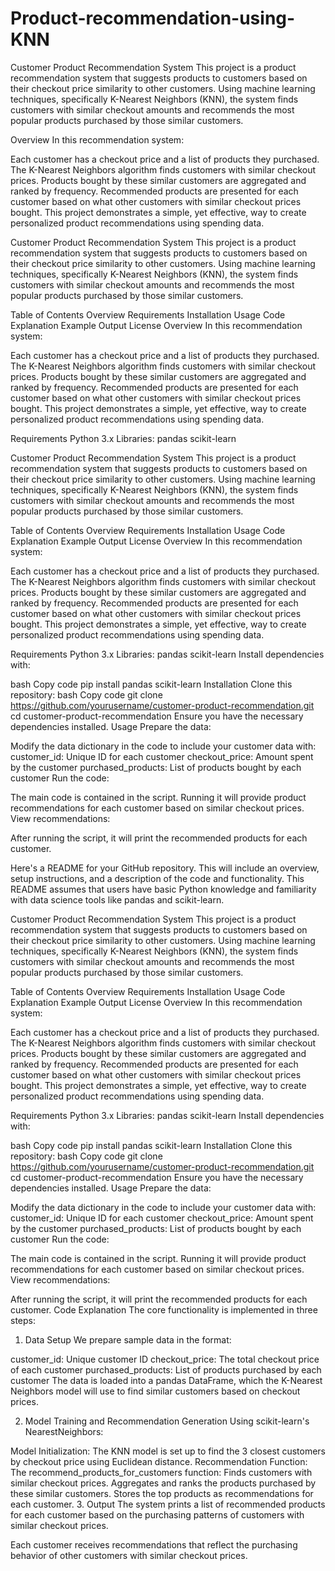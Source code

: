 # Product-recommendation-using-KNN




Customer Product Recommendation System
This project is a product recommendation system that suggests products to customers based on their checkout price similarity to other customers. 
Using machine learning techniques, specifically K-Nearest Neighbors (KNN), the system finds customers with similar checkout amounts and recommends 
the most popular products purchased by those similar customers.

Overview
In this recommendation system:

Each customer has a checkout price and a list of products they purchased.
The K-Nearest Neighbors algorithm finds customers with similar checkout prices.
Products bought by these similar customers are aggregated and ranked by frequency.
Recommended products are presented for each customer based on what other customers with similar checkout prices bought.
This project demonstrates a simple, yet effective, way to create personalized product recommendations using spending data.




Customer Product Recommendation System
This project is a product recommendation system that suggests products to customers based on their checkout price similarity to other customers. Using machine learning techniques, specifically K-Nearest Neighbors (KNN), the system finds customers with similar checkout amounts and recommends the most popular products purchased by those similar customers.

Table of Contents
Overview
Requirements
Installation
Usage
Code Explanation
Example Output
License
Overview
In this recommendation system:

Each customer has a checkout price and a list of products they purchased.
The K-Nearest Neighbors algorithm finds customers with similar checkout prices.
Products bought by these similar customers are aggregated and ranked by frequency.
Recommended products are presented for each customer based on what other customers with similar checkout prices bought.
This project demonstrates a simple, yet effective, way to create personalized product recommendations using spending data.

Requirements
Python 3.x
Libraries:
pandas
scikit-learn




Customer Product Recommendation System
This project is a product recommendation system that suggests products to customers based on their checkout price similarity to other customers. Using machine learning techniques, specifically K-Nearest Neighbors (KNN), the system finds customers with similar checkout amounts and recommends the most popular products purchased by those similar customers.

Table of Contents
Overview
Requirements
Installation
Usage
Code Explanation
Example Output
License
Overview
In this recommendation system:

Each customer has a checkout price and a list of products they purchased.
The K-Nearest Neighbors algorithm finds customers with similar checkout prices.
Products bought by these similar customers are aggregated and ranked by frequency.
Recommended products are presented for each customer based on what other customers with similar checkout prices bought.
This project demonstrates a simple, yet effective, way to create personalized product recommendations using spending data.

Requirements
Python 3.x
Libraries:
pandas
scikit-learn
Install dependencies with:

bash
Copy code
pip install pandas scikit-learn
Installation
Clone this repository:
bash
Copy code
git clone https://github.com/yourusername/customer-product-recommendation.git
cd customer-product-recommendation
Ensure you have the necessary dependencies installed.
Usage
Prepare the data:

Modify the data dictionary in the code to include your customer data with:
customer_id: Unique ID for each customer
checkout_price: Amount spent by the customer
purchased_products: List of products bought by each customer
Run the code:

The main code is contained in the script. Running it will provide product recommendations for each customer based on similar checkout prices.
View recommendations:

After running the script, it will print the recommended products for each customer.

Here's a README for your GitHub repository. This will include an overview, setup instructions, and a description of the code and functionality. This README assumes that users have basic Python knowledge and familiarity with data science tools like pandas and scikit-learn.

Customer Product Recommendation System
This project is a product recommendation system that suggests products to customers based on their checkout price similarity to other customers. Using machine learning techniques, specifically K-Nearest Neighbors (KNN), the system finds customers with similar checkout amounts and recommends the most popular products purchased by those similar customers.

Table of Contents
Overview
Requirements
Installation
Usage
Code Explanation
Example Output
License
Overview
In this recommendation system:

Each customer has a checkout price and a list of products they purchased.
The K-Nearest Neighbors algorithm finds customers with similar checkout prices.
Products bought by these similar customers are aggregated and ranked by frequency.
Recommended products are presented for each customer based on what other customers with similar checkout prices bought.
This project demonstrates a simple, yet effective, way to create personalized product recommendations using spending data.

Requirements
Python 3.x
Libraries:
pandas
scikit-learn
Install dependencies with:

bash
Copy code
pip install pandas scikit-learn
Installation
Clone this repository:
bash
Copy code
git clone https://github.com/yourusername/customer-product-recommendation.git
cd customer-product-recommendation
Ensure you have the necessary dependencies installed.
Usage
Prepare the data:

Modify the data dictionary in the code to include your customer data with:
customer_id: Unique ID for each customer
checkout_price: Amount spent by the customer
purchased_products: List of products bought by each customer
Run the code:

The main code is contained in the script. Running it will provide product recommendations for each customer based on similar checkout prices.
View recommendations:

After running the script, it will print the recommended products for each customer.
Code Explanation
The core functionality is implemented in three steps:

1. Data Setup
We prepare sample data in the format:

customer_id: Unique customer ID
checkout_price: The total checkout price of each customer
purchased_products: List of products purchased by each customer
The data is loaded into a pandas DataFrame, which the K-Nearest Neighbors model will use to find similar customers based on checkout prices.

2. Model Training and Recommendation Generation
Using scikit-learn's NearestNeighbors:

Model Initialization: The KNN model is set up to find the 3 closest customers by checkout price using Euclidean distance.
Recommendation Function: The recommend_products_for_customers function:
Finds customers with similar checkout prices.
Aggregates and ranks the products purchased by these similar customers.
Stores the top products as recommendations for each customer.
3. Output
The system prints a list of recommended products for each customer based on the purchasing patterns of customers with similar checkout prices.

Each customer receives recommendations that reflect the purchasing behavior of other customers with similar checkout prices.
